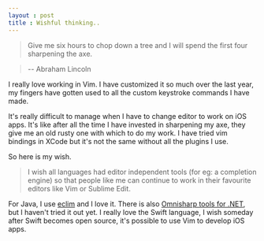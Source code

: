 ```yaml
---
layout : post
title : Wishful thinking..
---
```


>Give me six hours to chop down a tree and I will spend the first four sharpening the axe.

>-- Abraham Lincoln



I really love working in Vim.
I have customized it so much over the last year,
my fingers have gotten used to all the custom keystroke commands I have made.

It's really difficult to manage when I have to change editor to work on iOS apps.
It's like after all the time I have invested in sharpening my axe, they give me an old rusty one with which
to do my work.
I have tried vim bindings in XCode but it's not the same without all the plugins I use.

So here is my wish.

> I wish all languages had editor independent tools (for eg: a completion engine)
> so that people like me can continue to work in their favourite editors like Vim or Sublime Edit.

For Java, I use [eclim](http://eclim.org) and I love it. There is also [Omnisharp tools for .NET](http://www.omnisharp.net/), but I haven't tried it out yet.
I really love the Swift language, I wish someday after Swift becomes open source, it's possible to use
Vim to develop iOS apps.



